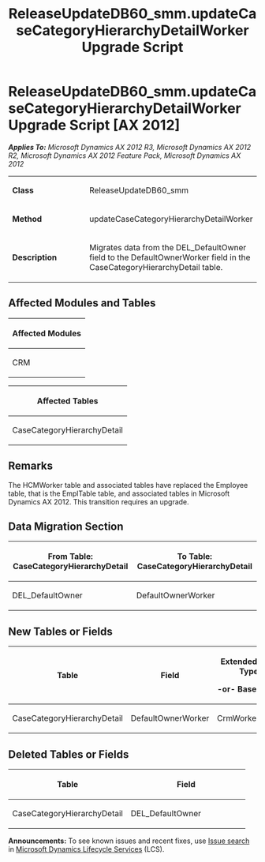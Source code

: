﻿---
title: ReleaseUpdateDB60_smm.updateCaseCategoryHierarchyDetailWorker Upgrade Script
TOCTitle: ReleaseUpdateDB60_smm.updateCaseCategoryHierarchyDetailWorker Upgrade Script
ms:assetid: ebb23e60-62b7-bf9d-383d-1f95b76b091b
ms:mtpsurl: https://msdn.microsoft.com/en-us/library/JJ719922(v=AX.60)
ms:contentKeyID: 49711994
ms.date: 05/18/2015
mtps_version: v=AX.60
---

# ReleaseUpdateDB60\_smm.updateCaseCategoryHierarchyDetailWorker Upgrade Script [AX 2012]


_**Applies To:** Microsoft Dynamics AX 2012 R3, Microsoft Dynamics AX 2012 R2, Microsoft Dynamics AX 2012 Feature Pack, Microsoft Dynamics AX 2012_

<table>
<colgroup>
<col style="width: 50%" />
<col style="width: 50%" />
</colgroup>
<tbody>
<tr class="odd">
<td><p><strong>Class</strong></p></td>
<td><p>ReleaseUpdateDB60_smm</p></td>
</tr>
<tr class="even">
<td><p><strong>Method</strong></p></td>
<td><p>updateCaseCategoryHierarchyDetailWorker</p></td>
</tr>
<tr class="odd">
<td><p><strong>Description</strong></p></td>
<td><p>Migrates data from the DEL_DefaultOwner field to the DefaultOwnerWorker field in the CaseCategoryHierarchyDetail table.</p></td>
</tr>
</tbody>
</table>


## Affected Modules and Tables

<table>
<colgroup>
<col style="width: 100%" />
</colgroup>
<thead>
<tr class="header">
<th><p>Affected Modules</p></th>
</tr>
</thead>
<tbody>
<tr class="odd">
<td><p>CRM</p></td>
</tr>
</tbody>
</table>


<table>
<colgroup>
<col style="width: 100%" />
</colgroup>
<thead>
<tr class="header">
<th><p>Affected Tables</p></th>
</tr>
</thead>
<tbody>
<tr class="odd">
<td><p>CaseCategoryHierarchyDetail</p></td>
</tr>
</tbody>
</table>


## Remarks

The HCMWorker table and associated tables have replaced the Employee table, that is the EmplTable table, and associated tables in Microsoft Dynamics AX 2012. This transition requires an upgrade.

## Data Migration Section

<table>
<colgroup>
<col style="width: 50%" />
<col style="width: 50%" />
</colgroup>
<thead>
<tr class="header">
<th><p>From Table: CaseCategoryHierarchyDetail</p></th>
<th><p>To Table: CaseCategoryHierarchyDetail</p></th>
</tr>
</thead>
<tbody>
<tr class="odd">
<td><p>DEL_DefaultOwner</p></td>
<td><p>DefaultOwnerWorker</p></td>
</tr>
</tbody>
</table>


## New Tables or Fields

<table>
<colgroup>
<col style="width: 33%" />
<col style="width: 33%" />
<col style="width: 33%" />
</colgroup>
<thead>
<tr class="header">
<th><p>Table</p></th>
<th><p>Field</p></th>
<th><p>Extended Data Type</p>
<p>-or- Base Enum</p></th>
</tr>
</thead>
<tbody>
<tr class="odd">
<td><p>CaseCategoryHierarchyDetail</p></td>
<td><p>DefaultOwnerWorker</p></td>
<td><p>CrmWorkerRecId</p></td>
</tr>
</tbody>
</table>


## Deleted Tables or Fields

<table>
<colgroup>
<col style="width: 50%" />
<col style="width: 50%" />
</colgroup>
<thead>
<tr class="header">
<th><p>Table</p></th>
<th><p>Field</p></th>
</tr>
</thead>
<tbody>
<tr class="odd">
<td><p>CaseCategoryHierarchyDetail</p></td>
<td><p>DEL_DefaultOwner</p></td>
</tr>
</tbody>
</table>

  
**Announcements:** To see known issues and recent fixes, use [Issue search](http://go.microsoft.com/fwlink/?linkid=389258) in [Microsoft Dynamics Lifecycle Services](http://go.microsoft.com/fwlink/?linkid=306505) (LCS).


